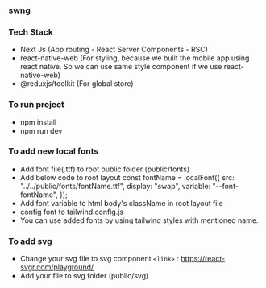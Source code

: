 ### swng

### Tech Stack

- Next Js (App routing - React Server Components - RSC)
- react-native-web (For styling, because we built the mobile app using react native. So we can use same style component if we use react-native-web)
- @reduxjs/toolkit (For global store)

### To run project

- npm install
- npm run dev

### To add new local fonts

- Add font file(.ttf) to root public folder (public/fonts)
- Add below code to root layout
  const fontName = localFont({
  src: "../../public/fonts/fontName.ttf",
  display: "swap",
  variable: "--font-fontName",
  });
- Add font variable to html body's className in root layout file
- config font to tailwind.config.js
- You can use added fonts by using tailwind styles with mentioned name.

### To add svg

- Change your svg file to svg component `<link>` : <https://react-svgr.com/playground/>
- Add your file to svg folder (public/svg)
